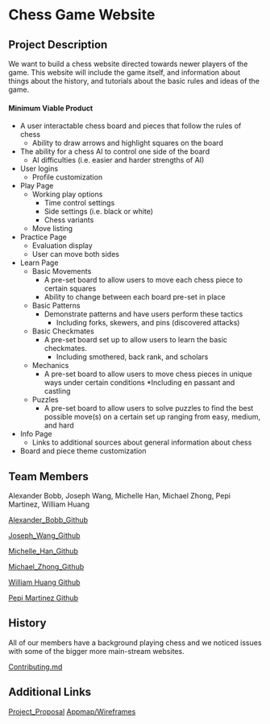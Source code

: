 # Chess Game Website

## Project Description

We want to build a chess website directed towards newer players of the game. This website will include the game itself, and information about things about the history, and tutorials about the basic rules and ideas of the game.

#### Minimum Viable Product

-   A user interactable chess board and pieces that follow the rules of chess
    -   Ability to draw arrows and highlight squares on the board
-   The ability for a chess AI to control one side of the board
    -   AI difficulties (i.e. easier and harder strengths of AI)
-   User logins
    -   Profile customization
-   Play Page
    -   Working play options
        -   Time control settings
        -   Side settings (i.e. black or white)
        -   Chess variants
    -   Move listing
-   Practice Page
    -   Evaluation display
    -   User can move both sides
-   Learn Page
    -   Basic Movements
        -   A pre-set board to allow users to move each chess piece to certain squares
        -   Ability to change between each board pre-set in place
    -   Basic Patterns
        -   Demonstrate patterns and have users perform these tactics
            -   Including forks, skewers, and pins (discovered attacks)
    -   Basic Checkmates
        -   A pre-set board set up to allow users to learn the basic checkmates.
            -   Including smothered, back rank, and scholars
    -   Mechanics
        -   A pre-set board to allow users to move chess pieces in unique ways under certain conditions
            \*Including en passant and castling
    -   Puzzles
        -   A pre-set board to allow users to solve puzzles to find the best possible move(s) on a certain set up ranging from easy, medium, and hard
-   Info Page
    -   Links to additional sources about general information about chess
-   Board and piece theme customization

## Team Members

Alexander Bobb, Joseph Wang, Michelle Han, Michael Zhong, Pepi Martinez, William Huang

[Alexander_Bobb_Github](https://github.com/AlexanderBobb)

[Joseph_Wang_Github](https://github.com/jw5374)

[Michelle_Han_Github](https://github.com/mich-han)

[Michael_Zhong_Github](https://github.com/mzhong360)

[William Huang Github](https://github.com/williamhuang0623)

[Pepi Martinez Github](https://github.com/pepimartinez)

## History

All of our members have a background playing chess and we noticed issues with some of the bigger more main-stream websites.

[Contributing.md](https://github.com/agile-dev-assignments/project-setup-team-washington-matrix/blob/master/CONTRIBUTING.md)

## Additional Links

[Project_Proposal](https://github.com/agile-dev-assignments/project-proposal-joal)
[Appmap/Wireframes](https://github.com/agile-dev-assignments/user-experience-design-team-washington-matrix/blob/main/README.md)
